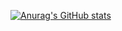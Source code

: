[![Anurag's GitHub stats](https://github-readme-stats.vercel.app/api?username=CoronaCreeper)](https://github.com/anuraghazra/github-readme-stats)
